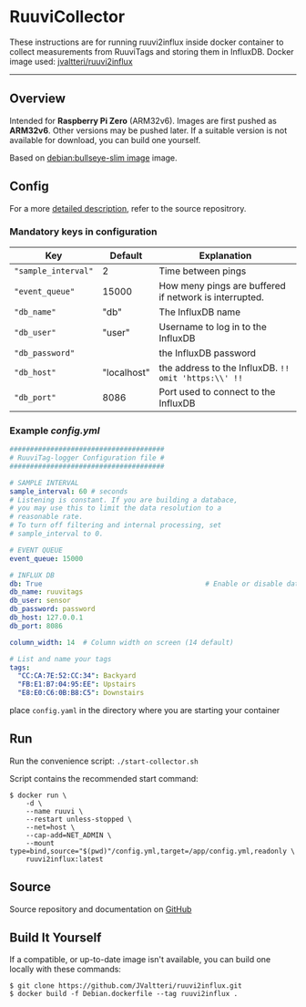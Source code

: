 # RuuviCollector

These instructions are for running ruuvi2influx inside docker container to collect measurements from RuuviTags and storing them in InfluxDB.
Docker image used: [jvaltteri/ruuvi2influx](https://hub.docker.com/r/jvaltteri/ruuvi2influx)

----

## Overview

Intended for **Raspberry Pi Zero** (ARM32v6). Images are first pushed as **ARM32v6**. Other versions may be pushed later.
If a suitable version is not available for download, you can build one yourself.

Based on [debian:bullseye-slim image](https://hub.docker.com/_/debian?tab=tags&page=1&name=bullseye-slim) image. 

## Config

For a more [detailed description](https://github.com/JValtteri/ruuvi2influx#config), refer to the source repositrory.

### Mandatory keys in configuration

| Key    | Default  | Explanation            |
| ----------------- | - | ------------------ |
| `"sample_interval"`  | 2 | Time between pings |
| `"event_queue"`     | 15000 | How meny pings are buffered if network is interrupted. |
| `"db_name"`         | "db" | The InfluxDB name |
| `"db_user"`         | "user" | Username to log in to the InfluxDB |
| `"db_password"`     |   | the InfluxDB password |
| `"db_host"`         | "localhost" | the address to the InfluxDB. ```!! omit 'https:\\' !!``` |
| `"db_port"`         | 8086 | Port used to connect to the InfluxDB |

### Example ***config.yml***
```yaml
######################################
# RuuviTag-logger Configuration file #
######################################

# SAMPLE INTERVAL
sample_interval: 60 # seconds
# Listening is constant. If you are building a databace, 
# you may use this to limit the data resolution to a 
# reasonable rate.
# To turn off filtering and internal processing, set 
# sample_interval to 0.

# EVENT QUEUE
event_queue: 15000

# INFLUX DB
db: True                                        # Enable or disable database
db_name: ruuvitags
db_user: sensor
db_password: password
db_host: 127.0.0.1
db_port: 8086

column_width: 14  # Column width on screen (14 default)

# List and name your tags
tags:
  "CC:CA:7E:52:CC:34": Backyard
  "FB:E1:B7:04:95:EE": Upstairs
  "E8:E0:C6:0B:B8:C5": Downstairs
```

place `config.yaml` in the directory where you are starting your container

## Run

Run the convenience script: `./start-collector.sh`

Script contains the recommended start command:
```
$ docker run \
    -d \
    --name ruuvi \
    --restart unless-stopped \
    --net=host \
    --cap-add=NET_ADMIN \
    --mount type=bind,source="$(pwd)"/config.yml,target=/app/config.yml,readonly \
    ruuvi2influx:latest
```

## Source
Source repository and documentation on [GitHub](https://github.com/JValtteri/ruuvi2influx)

## Build It Yourself

If a compatible, or up-to-date image isn't available, you can build one locally with these commands:
```
$ git clone https://github.com/JValtteri/ruuvi2influx.git
$ docker build -f Debian.dockerfile --tag ruuvi2influx .
```
